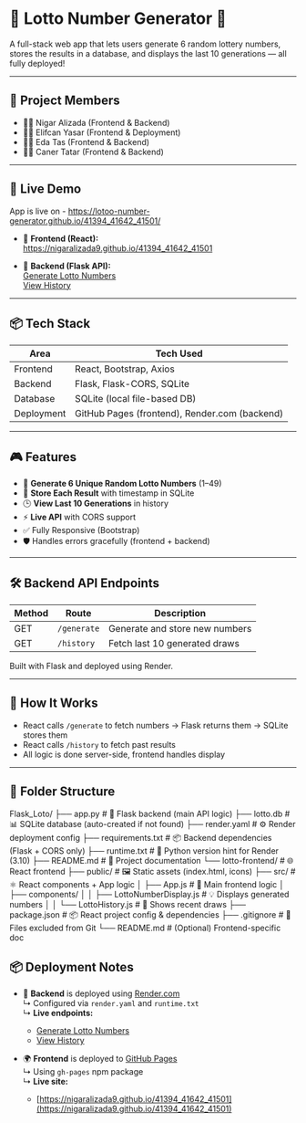 # 🎰 Lotto Number Generator 🎰  
A full-stack web app that lets users generate 6 random lottery numbers, stores the results in a database, and displays the last 10 generations — all fully deployed!

---

## 📌 Project Members
- 👩‍💻 Nigar Alizada (Frontend & Backend)
- 👩‍💻 Elifcan Yasar (Frontend & Deployment)
- 👩‍💻 Eda Tas (Frontend & Backend)
- 👩‍💻 Caner Tatar (Frontend & Backend)


---

## 🚀 Live Demo

App is live on - https://lotoo-number-generator.github.io/41394_41642_41501/

- 🎯 **Frontend (React):**  
  https://nigaralizada9.github.io/41394_41642_41501

- 🧠 **Backend (Flask API):**  
  [Generate Lotto Numbers](https://four1394-41642-41501.onrender.com/generate)  
  [View History](https://four1394-41642-41501.onrender.com/history)


---

## 📦 Tech Stack

| Area      | Tech Used                     |
|-----------|-------------------------------|
| Frontend  | React, Bootstrap, Axios       |
| Backend   | Flask, Flask-CORS, SQLite     |
| Database  | SQLite (local file-based DB)  |
| Deployment| GitHub Pages (frontend), Render.com (backend)

---

## 🎮 Features

- 🎲 **Generate 6 Unique Random Lotto Numbers** (1–49)
- 🧠 **Store Each Result** with timestamp in SQLite
- 🕒 **View Last 10 Generations** in history
- ⚡ **Live API** with CORS support
- ✅ Fully Responsive (Bootstrap)
- 🛡️ Handles errors gracefully (frontend + backend)

---

## 🛠️ Backend API Endpoints

| Method | Route                         | Description                    |
|--------|-------------------------------|--------------------------------|
| GET    | `/generate`                   | Generate and store new numbers |
| GET    | `/history`                    | Fetch last 10 generated draws  |

Built with Flask and deployed using Render.

---

## 🧪 How It Works

- React calls `/generate` to fetch numbers → Flask returns them → SQLite stores them
- React calls `/history` to fetch past results
- All logic is done server-side, frontend handles display

---

## 📁 Folder Structure

Flask_Loto/
├── app.py                 # 🧠 Flask backend (main API logic)
├── lotto.db               # 📊 SQLite database (auto-created if not found)
├── render.yaml            # ⚙️ Render deployment config
├── requirements.txt       # 📦 Backend dependencies (Flask + CORS only)
├── runtime.txt            # 🐍 Python version hint for Render (3.10)
├── README.md              # 📘 Project documentation
└── lotto-frontend/        # 🌐 React frontend
    ├── public/            # 🖼️ Static assets (index.html, icons)
    ├── src/               # ⚛️ React components + App logic
    │   ├── App.js         # 🎯 Main frontend logic
    │   ├── components/
    │   │   ├── LottoNumberDisplay.js  # 💡 Displays generated numbers
    │   │   └── LottoHistory.js        # 📜 Shows recent draws
    ├── package.json       # 📦 React project config & dependencies
    ├── .gitignore         # 🙈 Files excluded from Git
    └── README.md          # (Optional) Frontend-specific doc

## 📦 Deployment Notes

- 🔧 **Backend** is deployed using [Render.com](https://render.com)  
  ↳ Configured via `render.yaml` and `runtime.txt`  
  ↳ **Live endpoints:**  
  - [Generate Lotto Numbers](https://four1394-41642-41501.onrender.com/generate)  
  - [View History](https://four1394-41642-41501.onrender.com/history)

- 🌍 **Frontend** is deployed to [GitHub Pages](https://pages.github.com)  
  ↳ Using `gh-pages` npm package  
  ↳ **Live site:**  
  - [https://nigaralizada9.github.io/41394_41642_41501](https://nigaralizada9.github.io/41394_41642_41501)


